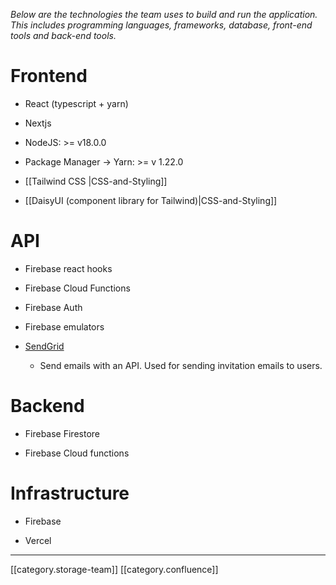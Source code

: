  _Below are the technologies the team uses to build and run the application. This includes programming languages, frameworks, database, front-end tools and back-end tools._ 


#  Frontend

* React (typescript + yarn)


* Nextjs


* NodeJS: >= v18.0.0


* Package Manager → Yarn: >= v 1.22.0


* [[Tailwind CSS |CSS-and-Styling]]


* [[DaisyUI (component library for Tailwind)|CSS-and-Styling]]






#  API

* Firebase react hooks


* Firebase Cloud Functions


* Firebase Auth


* Firebase emulators


* [SendGrid](https://sendgrid.com/)


    * Send emails with an API. Used for sending invitation emails to users.



    


#  Backend

* Firebase Firestore


* Firebase Cloud functions




#  Infrastructure

* Firebase


* Vercel







*****

[[category.storage-team]] 
[[category.confluence]] 
